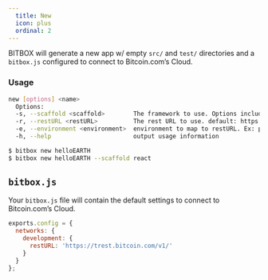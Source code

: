 ```yaml
---
  title: New
  icon: plus
  ordinal: 2
---
```


BITBOX will generate a new app w/ empty `src/` and `test/` directories and a `bitbox.js` configured to connect to Bitcoin.com’s Cloud.

### Usage

```bash
new [options] <name>
  Options:
  -s, --scaffold <scaffold>        The framework to use. Options include react, angular, node, next, vue and websockets. (Default: react)
  -r, --restURL <restURL>          The rest URL to use. default: https://trest.bitcoin.com/v1/
  -e, --environment <environment>  environment to map to restURL. Ex: production, staging. Default: development
  -h, --help                       output usage information

$ bitbox new helloEARTH
$ bitbox new helloEARTH --scaffold react
```

## `bitbox.js`
Your `bitbox.js` file will contain the default settings to connect to Bitcoin.com’s Cloud.

```javascript
exports.config = {
  networks: {
    development: {
      restURL: 'https://trest.bitcoin.com/v1/'
    }
  }
};
```

